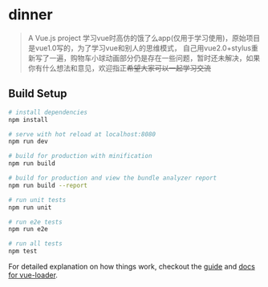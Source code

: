 # dinner
    
> A Vue.js project
> 学习vue时高仿的饿了么app(仅用于学习使用)，原始项目是vue1.0写的，为了学习vue和别人的思维模式，  自己用vue2.0+stylus重新写了一遍，购物车小球动画部分仍是存在一些问题，暂时还未解决，如果你有什么想法和意见，欢迎指正~~希望大家可以一起学习交流~~

## Build Setup

``` bash
# install dependencies
npm install

# serve with hot reload at localhost:8080
npm run dev

# build for production with minification
npm run build

# build for production and view the bundle analyzer report
npm run build --report

# run unit tests
npm run unit

# run e2e tests
npm run e2e

# run all tests
npm test
```

For detailed explanation on how things work, checkout the [guide](http://vuejs-templates.github.io/webpack/) and [docs for vue-loader](http://vuejs.github.io/vue-loader).
